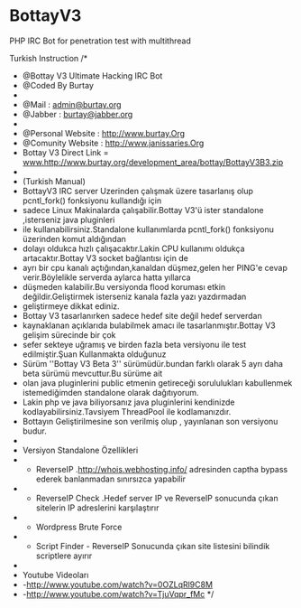 BottayV3
========

PHP IRC Bot for penetration test with multithread

Turkish Instruction
/*
*	@Bottay V3 Ultimate Hacking IRC Bot
*	@Coded By Burtay
*	
*	@Mail 	: admin@burtay.org
*	@Jabber : burtay@jabber.org
*
*	@Personal Website : http://www.burtay.Org
*	@Comunity Website : http://www.janissaries.Org
*	Bottay V3 Direct Link = www.http://www.burtay.org/development_area/bottay/BottayV3B3.zip
*
*	(Turkish Manual)
*	BottayV3 IRC server Uzerinden çalışmak üzere tasarlanış olup pcntl_fork() fonksiyonu kullandığı için
*	sadece Linux Makinalarda çalışabilir.Bottay V3'ü ister standalone ,isterseniz java pluginleri
*	ile kullanabilirsiniz.Standalone kullanımlarda pcntl_fork() fonksiyonu üzerinden komut aldığından
*	dolayı oldukca hızlı çalışacaktır.Lakin CPU kullanımı oldukça artacaktır.Bottay V3 socket bağlantısı için de 
*	ayrı bir cpu kanalı açtığından,kanaldan düşmez,gelen her PING'e cevap verir.Böylelikle serverda aylarca hatta yıllarca
*	düşmeden kalabilir.Bu versiyonda flood koruması etkin değildir.Geliştirmek isterseniz kanala fazla yazı yazdırmadan
*	geliştirmeye dikkat ediniz.
*	Bottay V3 tasarlanırken sadece hedef site değil hedef serverdan 
*	kaynaklanan açıklarıda bulabilmek amacı ile tasarlanmıştır.Bottay V3 gelişim sürecinde bir çok
*	sefer sekteye uğramış ve birden fazla beta versiyonu ile test edilmiştir.Şuan Kullanmakta olduğunuz 
*	Sürüm ''Bottay V3 Beta 3'' sürümüdür.bundan farklı olarak 5 ayrı daha beta sürümü mevcuttur.Bu sürüme ait
*	olan java pluginlerini public etmenin getireceği sorululukları kabullenmek istemediğimden standalone olarak dağıtıyorum.
*	Lakin php ve java biliyorsanız java pluginlerini kendinizde kodlayabilirsiniz.Tavsiyem ThreadPool ile kodlamanızdır.
*	Bottayın Geliştirilmesine son verilmiş olup , yayınlanan son versiyonu budur.
*	
*	Versiyon Standalone Özellikleri
*	- ReverseIP .http://whois.webhosting.info/ adresinden captha bypass ederek banlanmadan sınırsızca yapabilir
*	- ReverseIP Check .Hedef server IP ve ReverseIP sonucunda çıkan sitelerin IP adreslerini karşılaştırır
*	- Wordpress Brute Force
*	- Script Finder - ReverseIP Sonucunda çıkan site listesini bilindik scriptlere ayırır
*
*	Youtube Videoları
*	-http://www.youtube.com/watch?v=0OZLqRl9C8M
*	-http://www.youtube.com/watch?v=TjuVqpr_fMc
*/
